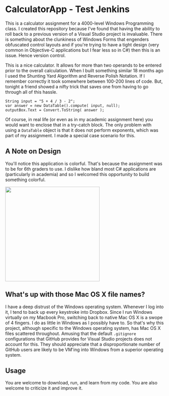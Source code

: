 CalculatorApp - Test Jenkins
=============

This is a calculator assignment for a 4000-level Windows Programming class. I created this repository because I've found that having the ability to roll back to a previous version of a Visual Studio project is invaluable. There is something about the clunkiness of Windows Forms that engenders obfuscated control layouts and if you're trying to have a tight design (very common in Objective-C applications but I fear less so in C#) then this is an issue. Hence version control.

This is a nice calculator. It allows for more than two operands to be entered prior to the overall calculation. When I built something similar 18 months ago I used the Shunting Yard Algorithm and Reverse Polish Notation. If I remember correctly it took somewhere between 100-200 lines of code. But, tonight a friend showed a nifty trick that saves one from having to go through all of this hassle. 

	String input = "5 + 4 / 3 - 2";
	var answer = new DataTable().compute( input, null);
	outputBox.Text = Convert.ToString( answer );

Of course, in real life (or even as in my academic assignment here) you would want to enclose that in a try-catch block. The only problem with using a `DataTable` object is that it does not perform exponents, which was part of my assignment. I made a special case scenario for this. 

## A Note on Design

You'll notice this application is colorful. That's because the assignment was to be for 6th graders to use. I dislike how bland most C# applications are (particularly in academia) and so I welcomed this opportunity to build something colorful.

<img src="https://raw.githubusercontent.com/martynchamberlin/calculator/master/screenshot.png" width="300"/>

## What's up with those Mac OS X file names?

I have a deep distrust of the Windows operating system. Whenever I log into it, I tend to back up every keystroke into Dropbox. Since I run Windows virtually on my Macbook Pro, switching back to native Mac OS X is a swope of 4 fingers. I do as little in Windows as I possibly have to. So that's why this project, although specific to the Windows operating system, has Mac OS X files scattered throughout. Amusing that the default `.gitignore` configurations that GitHub provides for Visual Studio projects does not account for this. They should appreciate that a disproportionate number of GitHub users are likely to be VM'ing into Windows from a superior operating system. 

## Usage

You are welcome to download, run, and learn from my code. You are also welcome to criticize it and improve it. 


